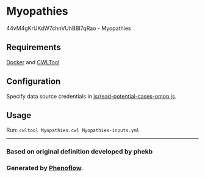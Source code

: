 # Myopathies

44vM4gKrUKdW7chnVUhBBI7qRao - Myopathies

## Requirements

[Docker](https://docs.docker.com/install/) and [CWLTool](https://github.com/common-workflow-language/cwltool#install)

## Configuration

Specify data source credentials in [js/read-potential-cases-omop.js](js/read-potential-cases-omop.js).

## Usage

Run: `cwltool Myopathies.cwl Myopathies-inputs.yml`

***

### Based on original definition developed by phekb
### Generated by [Phenoflow](https://kclhi.org/phenoflow).
